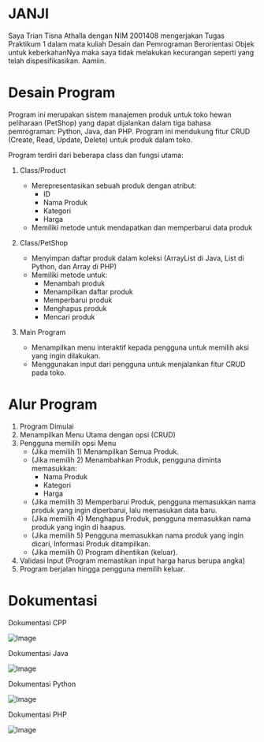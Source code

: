 # JANJI

Saya Trian Tisna Athalla dengan NIM 2001408 mengerjakan Tugas Praktikum 1 dalam mata kuliah Desain dan Pemrograman Berorientasi Objek untuk keberkahanNya maka saya tidak melakukan kecurangan seperti yang telah dispesifikasikan. Aamiin.

# Desain Program

Program ini merupakan sistem manajemen produk untuk toko hewan peliharaan (PetShop) yang dapat dijalankan dalam tiga bahasa pemrograman: Python, Java, dan PHP. Program ini mendukung fitur CRUD (Create, Read, Update, Delete) untuk produk dalam toko.

Program terdiri dari beberapa class dan fungsi utama:

1. Class/Product

   - Merepresentasikan sebuah produk dengan atribut:
     - ID
     - Nama Produk
     - Kategori
     - Harga
   - Memiliki metode untuk mendapatkan dan memperbarui data produk

2. Class/PetShop

   - Menyimpan daftar produk dalam koleksi (ArrayList di Java, List di Python, dan Array di PHP)
   - Memiliki metode untuk:
     - Menambah produk
     - Menampilkan daftar produk
     - Memperbarui produk
     - Menghapus produk
     - Mencari produk

3. Main Program
   - Menampilkan menu interaktif kepada pengguna untuk memilih aksi yang ingin dilakukan.
   - Menggunakan input dari pengguna untuk menjalankan fitur CRUD pada toko.

# Alur Program

1. Program Dimulai
2. Menampilkan Menu Utama dengan opsi (CRUD)
3. Pengguna memilih opsi Menu
   - (Jika memilih 1) Menampilkan Semua Produk.
   - (Jika memilih 2) Menambahkan Produk, pengguna diminta memasukkan:
     - Nama Produk
     - Kategori
     - Harga
   - (Jika memilih 3) Memperbarui Produk, pengguna memasukkan nama produk yang ingin diperbarui, lalu memasukan data baru.
   - (Jika memilih 4) Menghapus Produk, pengguna memasukkan nama produk yang ingin di haapus.
   - (Jika memilih 5) Pengguna memasukkan nama produk yang ingin dicari, Informasi Produk ditampilkan.
   - (Jika memilih 0) Program dihentikan (keluar).
4. Validasi Input (Program memastikan input harga harus berupa angka)
5. Program berjalan hingga pengguna memilih keluar.

# Dokumentasi

Dokumentasi CPP

![Image](https://github.com/user-attachments/assets/9345f607-850f-4515-b0b2-4bf3a8e79458)

Dokumentasi Java

![Image](https://github.com/user-attachments/assets/59e3f0d7-2509-4ba1-b77d-967331dff143)

Dokumentasi Python

![Image](https://github.com/user-attachments/assets/3b9c2b7a-4201-437a-b9d5-b629aa49c5d3)

Dokumentasi PHP

![Image](https://github.com/user-attachments/assets/9f394e8f-cf24-46a3-b524-4b6529a093e1)
